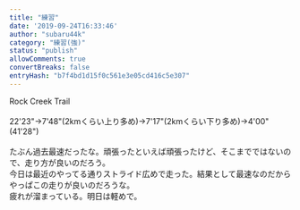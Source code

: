 ```yaml
---
title: "練習"
date: '2019-09-24T16:33:46'
author: "subaru44k"
category: "練習(強)"
status: "publish"
allowComments: true
convertBreaks: false
entryHash: "b7f4bd1d15f0c561e3e05cd416c5e307"
---
```

Rock Creek Trail<br>
<br>
22'23"→7'48"(2kmくらい上り多め)→7'17"(2kmくらい下り多め)→4'00"(41'28")<br>
<br>
たぶん過去最速だったな。頑張ったといえば頑張ったけど、そこまでではないので、走り方が良いのだろう。<br>
今日は最近のやってる通りストライド広めで走った。結果として最速なのだからやっぱこの走りが良いのだろうな。<br>
疲れが溜まっている。明日は軽めで。
